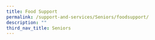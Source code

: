 ```yaml
---
title: Food Support
permalink: /support-and-services/Seniors/foodsupport/
description: ""
third_nav_title: Seniors
---
```

